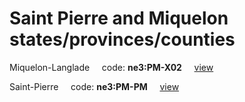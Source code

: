 # Saint Pierre and Miquelon states/provinces/counties
Miquelon-Langlade&nbsp;&nbsp;&nbsp;&nbsp;&nbsp;code: **ne3:PM-X02**&nbsp;&nbsp;&nbsp;&nbsp;&nbsp;[view](../../export/geojson/medium/ne3/pm/x02.geojson)&nbsp;&nbsp;&nbsp;&nbsp;&nbsp;


Saint-Pierre&nbsp;&nbsp;&nbsp;&nbsp;&nbsp;code: **ne3:PM-PM**&nbsp;&nbsp;&nbsp;&nbsp;&nbsp;[view](../../export/geojson/medium/ne3/pm/pm.geojson)&nbsp;&nbsp;&nbsp;&nbsp;&nbsp;

